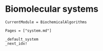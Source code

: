# Biomolecular systems
```@meta
CurrentModule = BiochemicalAlgorithms
```

```@index
Pages = ["system.md"]
```

```@docs
_default_system
_next_idx!
```
